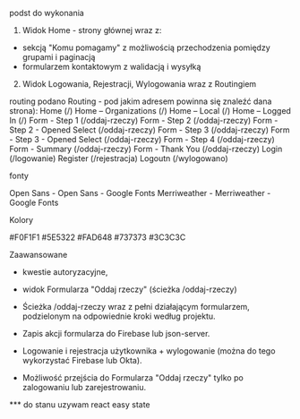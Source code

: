 podst do wykonania

1. Widok Home - strony głównej wraz z:
- sekcją "Komu pomagamy" z możliwością przechodzenia pomiędzy grupami i paginacją
- formularzem kontaktowym z walidacją i wysyłką


2. Widok Logowania, Rejestracji, Wylogowania wraz z Routingiem


routing
podano Routing - pod jakim adresem powinna się znaleźć dana strona):
Home (/)
Home – Organizations (/)
Home – Local (/)
Home – Logged In (/)
Form - Step 1 (/oddaj-rzeczy)
Form - Step 2 (/oddaj-rzeczy)
Form - Step 2 - Opened Select (/oddaj-rzeczy)
Form - Step 3 (/oddaj-rzeczy)
Form - Step 3 - Opened Select (/oddaj-rzeczy)
Form - Step 4 (/oddaj-rzeczy)
Form - Summary (/oddaj-rzeczy)
Form - Thank You (/oddaj-rzeczy)
Login (/logowanie)
Register (/rejestracja)
Logoutn (/wylogowano)







fonty

Open Sans - Open Sans - Google Fonts
Merriweather - Merriweather - Google Fonts

Kolory

#F0F1F1
#5E5322
#FAD648
#737373
#3C3C3C









Zaawansowane

-  kwestie autoryzacyjne,
-  widok Formularza "Oddaj rzeczy" (ścieżka /oddaj-rzeczy)


- Ścieżka /oddaj-rzeczy wraz z pełni działającym formularzem, podzielonym na odpowiednie kroki według projektu.
- Zapis akcji formularza do Firebase lub json-server.
- Logowanie i rejestracja użytkownika + wylogowanie (można do tego wykorzystać Firebase lub Okta).
- Możliwość przejścia do Formularza "Oddaj rzeczy" tylko po zalogowaniu lub zarejestrowaniu.





*** do stanu uzywam react easy state

